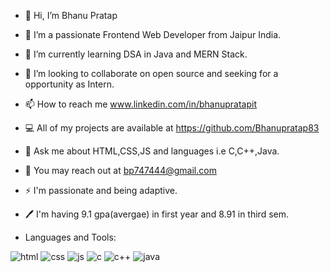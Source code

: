- 👋 Hi, I’m Bhanu Pratap
- 👀 I’m a passionate Frontend Web Developer from Jaipur India.
- 🌱 I’m currently learning DSA in Java and MERN Stack.
- 💞️ I’m looking to collaborate on open source and seeking for a opportunity as Intern.
- 📫 How to reach me www.linkedin.com/in/bhanupratapit
- 💻 All of my projects are available at https://github.com/Bhanupratap83
- 💬 Ask me about HTML,CSS,JS and languages i.e C,C++,Java.
- 📩 You may reach out at bp747444@gmail.com
- ⚡ I'm passionate and being adaptive.
- 🖊️ I'm having 9.1 gpa(avergae) in first year and 8.91 in third sem.

- Languages and Tools:

![html](https://github.com/Bhanupratap83/Bhanupratap83/assets/136685078/800d653b-cdcf-4a03-95e1-729fa8643752)
![css](https://github.com/Bhanupratap83/Bhanupratap83/assets/136685078/31580371-a8fd-4110-8e66-3dc016db7069)
![js](https://github.com/Bhanupratap83/Bhanupratap83/assets/136685078/d3080f08-e8e1-44ad-b43f-362bd1746464)
![c](https://github.com/Bhanupratap83/Bhanupratap83/assets/136685078/f6ed6852-32a0-4a59-ba02-3e41b1a402b4)
![c++](https://github.com/Bhanupratap83/Bhanupratap83/assets/136685078/7563509a-b998-4046-989e-174ce9ee501e)
![java](https://github.com/Bhanupratap83/Bhanupratap83/assets/136685078/4c77c258-6db6-47ec-aaf0-6dbc29091703)






<!---
Bhanupratap83/Bhanupratap83 is a ✨ special ✨ repository because its `README.md` (this file) appears on your GitHub profile.
You can click the Preview link to take a look at your changes.
--->
